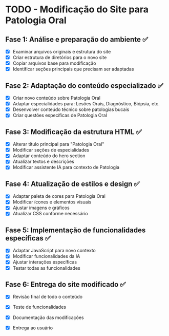 # TODO - Modificação do Site para Patologia Oral

## Fase 1: Análise e preparação do ambiente ✅
- [x] Examinar arquivos originais e estrutura do site
- [x] Criar estrutura de diretórios para o novo site
- [x] Copiar arquivos base para modificação
- [x] Identificar seções principais que precisam ser adaptadas

## Fase 2: Adaptação do conteúdo especializado ✅
- [x] Criar novo conteúdo sobre Patologia Oral
- [x] Adaptar especialidades para: Lesões Orais, Diagnóstico, Biópsia, etc.
- [x] Desenvolver conteúdo técnico sobre patologias bucais
- [x] Criar questões específicas de Patologia Oral

## Fase 3: Modificação da estrutura HTML ✅
- [x] Alterar título principal para "Patologia Oral"
- [x] Modificar seções de especialidades
- [x] Adaptar conteúdo do hero section
- [x] Atualizar textos e descrições
- [x] Modificar assistente IA para contexto de Patologia

## Fase 4: Atualização de estilos e design ✅
- [x] Adaptar paleta de cores para Patologia Oral
- [x] Modificar ícones e elementos visuais
- [x] Ajustar imagens e gráficos
- [x] Atualizar CSS conforme necessário

## Fase 5: Implementação de funcionalidades específicas ✅
- [x] Adaptar JavaScript para novo contexto
- [x] Modificar funcionalidades da IA
- [x] Ajustar interações específicas
- [x] Testar todas as funcionalidades

## Fase 6: Entrega do site modificado ✅
- [x] Revisão final de todo o conteúdo
- [x] Teste de funcionalidades
- [x] Documentação das modificações
- [x] Entrega ao usuário

